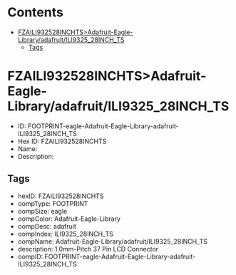 



Contents
========

* [FZAILI932528INCHTS>Adafruit-Eagle-Library/adafruit/ILI9325_28INCH_TS](#fzaili932528inchtsadafruit-eagle-libraryadafruitili9325_28inch_ts)
	* [Tags](#tags)

# FZAILI932528INCHTS>Adafruit-Eagle-Library/adafruit/ILI9325_28INCH_TS

- ID: FOOTPRINT-eagle-Adafruit-Eagle-Library-adafruit-ILI9325_28INCH_TS
- Hex ID: FZAILI932528INCHTS
- Name: 
- Description: 

## Tags

- hexID: FZAILI932528INCHTS
- oompType: FOOTPRINT
- oompSize: eagle
- oompColor: Adafruit-Eagle-Library
- oompDesc: adafruit
- oompIndex: ILI9325_28INCH_TS
- oompName: Adafruit-Eagle-Library/adafruit/ILI9325_28INCH_TS
- description: 1.0mm-Pitch 37 Pin LCD Connector
- oompID: FOOTPRINT-eagle-Adafruit-Eagle-Library-adafruit-ILI9325_28INCH_TS
